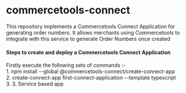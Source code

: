 # commercetools-connect
This repository implements a Commercetools Connect Application for generating order numbers. It allows merchants using Commercetools to integrate with this service to generate Order Numbers once created


<h4>Steps to create and deploy a Commercetools Connect Application</h4>
Firstly execute the following sets of commands :- <br>
1. npm install --global @commercetools-connect/create-connect-app <br>
2. create-connect-app first-connect-application --template typescript <br>
3. 3. Service based app
